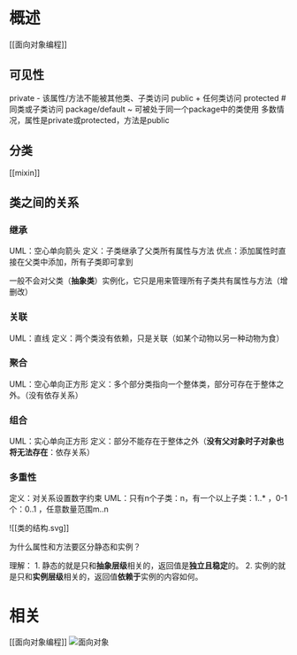 # 概述
[[面向对象编程]] 
## 可见性
private - 该属性/方法不能被其他类、子类访问
public + 任何类访问
protected # 同类或子类访问
package/default ~ 可被处于同一个package中的类使用
多数情况，属性是private或protected，方法是public
## 分类
[[mixin]]
## 类之间的关系
### 继承
UML：空心单向箭头
定义：子类继承了父类所有属性与方法
优点：添加属性时直接在父类中添加，所有子类即可拿到

一般不会对父类（**抽象类**）实例化，它只是用来管理所有子类共有属性与方法（增删改）
### 关联
UML：直线
定义：两个类没有依赖，只是关联（如某个动物以另一种动物为食）
### 聚合
UML：空心单向正方形
定义：多个部分类指向一个整体类，部分可存在于整体之外。（没有依存关系）
### 组合
UML：实心单向正方形
定义：部分不能存在于整体之外（**没有父对象时子对象也将无法存在**：依存关系）
### 多重性
定义：对关系设置数字约束
UML：只有n个子类：n，有一个以上子类：1..* ，0-1个：0..1 ，任意数量范围m..n

![[类的结构.svg]]

为什么属性和方法要区分静态和实例？

理解：
	1. 静态的就是只和**抽象层级**相关的，返回值是**独立且稳定**的。
	2. 实例的就是只和**实例层级**相关的，返回值**依赖于**实例的内容如何。

# 相关
[[面向对象编程]]
![面向对象](面向对象.svg) 